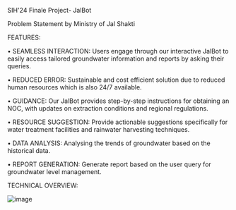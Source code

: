 SIH'24 Finale Project- JalBot

Problem Statement by Ministry of Jal Shakti

FEATURES:

•	SEAMLESS INTERACTION: Users engage through our interactive JalBot to easily access tailored groundwater information and reports by asking their queries.

•	REDUCED ERROR: Sustainable and cost efficient solution due to reduced human resources which is also 24/7 available.

•	GUIDANCE: Our JalBot provides step-by-step instructions for obtaining an NOC, with updates on extraction conditions and regional regulations.

•	RESOURCE SUGGESTION: Provide actionable suggestions specifically for water treatment facilities and rainwater harvesting techniques.

•	DATA ANALYSIS: Analysing the trends of groundwater based on the historical data.

•	REPORT GENERATION: Generate report based on the user query for groundwater level management.

TECHNICAL OVERVIEW:

![image](https://github.com/user-attachments/assets/e32f8958-285d-487d-96a1-3ed7fa9ca3a8)

